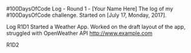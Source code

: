 #100DaysOfCode Log - Round 1 - [Your Name Here]
The log of my #100DaysOfCode challenge. Started on [July 17, Monday, 2017].

Log
R1D1
Started a Weather App. Worked on the draft layout of the app, struggled with OpenWeather API http://www.example.com

R1D2
